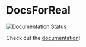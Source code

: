 # DocsForReal

[![Documentation Status](https://readthedocs.org/projects/name/badge/?version=latest)](https://name.readthedocs.io/en/latest/?badge=latest)

Check out the [documentation](https://docsforreal.readthedocs.io)!
